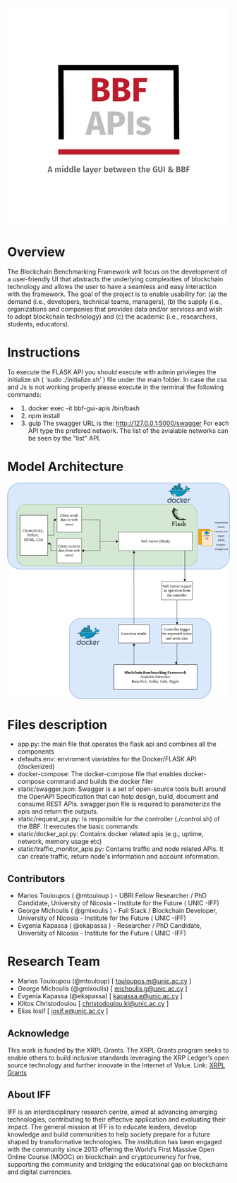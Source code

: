 <p align="center"><img src="https://github.com/UNIC-IFF/BBF-FLASK-API/blob/main/figs/bbf_api_logo.png" /></p>


# Overview
The Blockchain Benchmarking Framework will focus on the development of a user-friendly UI that abstracts the underlying complexities of blockchain technology and allows the user to have a seamless and easy interaction with the framework. The goal of the project is to enable usability for: (a) the demand (i.e., developers, technical teams, managers), (b) the supply (i.e., organizations and companies that provides data and/or services and wish to adopt blockchain technology) and (c) the academic (i.e., researchers, students, educators).

# Instructions

To execute the FLASK API you should execute with admin privileges the initialize.sh ( 'sudo ./initialize.sh' ) file under the main folder. 
In case the css and Js is not working properly please execute in the terminal the following commands:
- 1. docker exec -it bbf-gui-apis /bin/bash
- 2. npm install
- 3. gulp
The swagger URL is the: http://127.0.0.1:5000/swagger
For each API type the prefered network. The list of the avialable networks can be seen by the "list" API.

# Model Architecture

<p align="center"><img src="https://github.com/UNIC-IFF/BBF-FLASK-API/blob/main/figs/architecture.png" /></p>

# Files description
- app.py: the main file that operates the flask api and combines all the components
- defaults.env: enviroment viariables for the Docker/FLASK API (dockerized) 
- docker-compose: The docker-compose file that enables docker-compose command and builds the docker filer
- static/swagger.json: Swagger is a set of open-source tools built around the OpenAPI Specification that can help design, build, document and consume REST APIs. swagger.json file is required to parameterize the apis and return the outputs.
- static/request_api.py: Is responsible for the controller (./control.sh) of the BBF. It executes the basic commands
- static/docker_api.py: Contains docker related apis (e.g., uptime, network, memory usage etc)
- static/traffic_monitor_apis.py: Contains traffic and node related APIs. It can create traffic, return node's information and account information.

## Contributors
- Marios Touloupos ( @mtouloup ) - UBRI Fellow Researcher / PhD Candidate, University of Nicosia - Institute for the Future ( UNIC -IFF)
- George Michoulis ( @gmixoulis ) - Full Stack / Blockchain Developer, University of Nicosia - Institute for the Future ( UNIC -IFF)
- Evgenia Kapassa ( @ekapassa ) - Researcher / PhD Candidate, University of Nicosia - Institute for the Future ( UNIC -IFF)

# Research Team
* Marios Touloupou (@mtouloup) [ touloupos.m@unic.ac.cy ]
* George Michoulis (@gmixoulis) [ michoulis.g@unic.ac.cy ]
* Evgenia Kapassa (@ekapassa) [ kapassa.e@unic.ac.cy ]
* Klitos Christodoulou [ christodoulou.kl@unic.ac.cy ]
* Elias Iosif [ iosif.e@unic.ac.cy ]

## Acknowledge
This work is funded by the XRPL Grants. The XRPL Grants program seeks to enable others to build inclusive standards leveraging the XRP Ledger’s open source technology and further innovate in the Internet of Value.
Link: [XRPL Grants](https://xrplgrants.org/)


## About IFF

IFF is an interdisciplinary research centre, aimed at advancing emerging technologies, contributing to their effective application and evaluating their impact. The general mission at IFF is to educate leaders, develop knowledge and build communities to help society prepare for a future shaped by transformative technologies. The institution has been engaged with the community since 2013 offering the World’s First Massive Open Online Course (MOOC) on blockchain and cryptocurrency for free, supporting the community and bridging the educational gap on blockchains and digital currencies.
